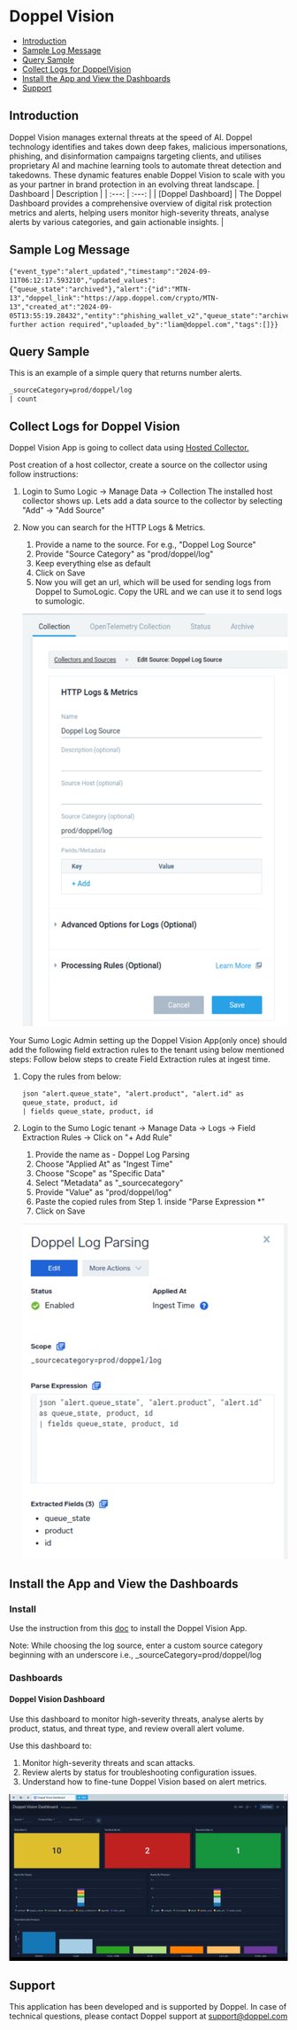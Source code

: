 # Doppel Vision

- [Introduction](#introduction)
- [Sample Log Message](#sample-log-message)
- [Query Sample](#query-sample)
- [Collect Logs for DoppelVision](#collect-logs-for-Doppel-Vision)
- [Install the App and View the Dashboards](#install-the-app-and-view-the-dashboards)
- [Support](#support)

## Introduction
  Doppel Vision manages external threats at the speed of AI. Doppel technology identifies and takes down deep fakes, malicious impersonations, phishing, and disinformation campaigns targeting clients, and utilises proprietary AI and machine learning tools to automate threat detection and takedowns. These dynamic features enable Doppel Vision to scale with you as your partner in brand protection in an evolving threat landscape.
  | Dashboard | Description    |
  | :---:   | :---: |
  | [Doppel Dashboard] | The Doppel Dashboard provides a comprehensive overview of digital risk protection metrics and alerts, helping users monitor high-severity threats, analyse alerts by various categories, and gain actionable insights. |


## Sample Log Message


```text
{"event_type":"alert_updated","timestamp":"2024-09-11T06:12:17.593210","updated_values":{"queue_state":"archived"},"alert":{"id":"MTN-13","doppel_link":"https://app.doppel.com/crypto/MTN-13","created_at":"2024-09-05T13:55:19.28432","entity":"phishing_wallet_v2","queue_state":"archived","entity_state":"resolved","severity":"medium","product":"crypto","source":"user_report","notes":"No further action required","uploaded_by":"liam@doppel.com","tags":[]}}
```

## Query Sample

This is an example of a simple query that returns number alerts.

```text
_sourceCategory=prod/doppel/log
| count
```

## Collect Logs for Doppel Vision

Doppel Vision App is going to collect data using [Hosted Collector.](https://help.sumologic.com/docs/send-data/hosted-collectors/configure-hosted-collector/)

Post creation of a host collector, create a source on the collector using follow instructions:
1. Login to Sumo Logic -> Manage Data -> Collection
   The installed host collector shows up.
   Lets add a data source to the collector by selecting "Add" -> "Add Source" 

2. Now you can search for the HTTP Logs & Metrics. 
    1. Provide a name to the source. 
        For e.g., "Doppel Log Source"
    2. Provide "Source Category" as "prod/doppel/log"
    3. Keep everything else as default
    4. Click on Save
    5. Now you will get an url, which will be used for sending logs from Doppel to SumoLogic. Copy the URL and we can use it to send logs to sumologic.

    ![Alt text](resources/screenshots/collectorconfig.png?raw=true "Collector Config")


Your Sumo Logic Admin setting up the Doppel Vision App(only once) should add the following field extraction rules to the tenant using below mentioned steps: Follow below steps to create Field Extraction rules at ingest time.
1. Copy the rules from below:
    ```text
    json "alert.queue_state", "alert.product", "alert.id" as queue_state, product, id
    | fields queue_state, product, id
    ```

2. Login to the Sumo Logic tenant -> Manage Data -> Logs -> Field Extraction Rules -> Click on "+ Add Rule"
    1. Provide the name as - Doppel Log Parsing
    2. Choose "Applied At" as "Ingest Time"
    3. Choose "Scope" as "Specific Data"
    4. Select "Metadata" as "_sourcecategory"
    5. Provide "Value" as "prod/doppel/log"
    6. Paste the copied rules from Step 1. inside "Parse Expression *"
    7. Click on Save

    ![Alt text](resources/screenshots/DoppelVisionFieldExtractionRules.png?raw=true)



## Install the App and View the Dashboards

### Install

Use the instruction from this [doc](https://help.sumologic.com/docs/get-started/apps-integrations/#install-apps-from-the-library) to install the Doppel Vision App.

Note: While choosing the log source, enter a custom source category beginning with an underscore i.e., _sourceCategory=prod/doppel/log

### Dashboards

#### Doppel Vision Dashboard

Use this dashboard to monitor high-severity threats, analyse alerts by product, status, and threat type, and review overall alert volume.

Use this dashboard to:
1. Monitor high-severity threats and scan attacks.
2. Review alerts by status for troubleshooting configuration issues.
3. Understand how to fine-tune Doppel Vision based on alert metrics.                             

![Alt text](resources/screenshots/DoppelVisionDashboard.png?raw=true)

## Support

This application has been developed and is supported by Doppel. In case of technical questions, please contact Doppel support at support@doppel.com
